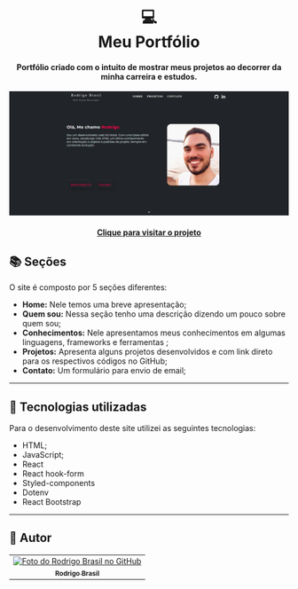<h1 align="center">
  💻<br>Meu Portfólio
</h1>

<h4 align="center">
  Portfólio criado com o intuito de mostrar meus projetos ao decorrer da minha carreira e estudos.
</h4>

![Resultado final do projeto](src/assets/preview.png)

<h4 align="center"><a href="https://rodrigobrasil.dev.br/">Clique para visitar o projeto</a></h4>

## 📚 Seções
O site é composto por 5 seções diferentes:

- **Home:** Nele temos uma breve apresentação;
- **Quem sou:** Nessa seção tenho uma descrição dizendo um pouco sobre quem sou;
- **Conhecimentos:** Nele apresentamos meus conhecimentos em algumas linguagens, frameworks e ferramentas ;
- **Projetos:** Apresenta alguns projetos desenvolvidos e com link direto para os respectivos códigos no GitHub;
- **Contato:** Um formulário para envio de email;

---

## 💼 Tecnologias utilizadas
Para o desenvolvimento deste site utilizei as seguintes tecnologias:

- HTML;
- JavaScript;
- React
- React hook-form
- Styled-components
- Dotenv
- React Bootstrap

---

## 🦄 Autor<br>
<table>
  <tr>
    <td align="center">
      <a href="https://github.com/rodrigo-brasil">
        <img src="https://avatars.githubusercontent.com/u/66784288" width="100px;" alt="Foto do Rodrigo Brasil no GitHub"/><br>
        <sub>
          <b>Rodrigo Brasil</b>
        </sub>
      </a>
    </td>
  </tr>
</table>
